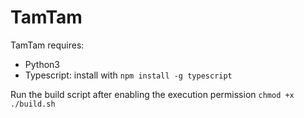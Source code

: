 # TamTam

TamTam requires:
  - Python3
  - Typescript: install with `npm install -g typescript`

Run the build script after enabling the execution permission `chmod +x ./build.sh`
